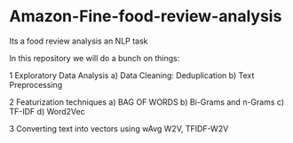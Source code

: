 # Amazon-Fine-food-review-analysis
Its a food review analysis an NLP task

In this repository we will do a bunch on things:

1 Exploratory Data Analysis
  a) Data Cleaning: Deduplication
  b) Text Preprocessing

2 Featurization techniques
  a) BAG OF WORDS
  b) Bi-Grams and n-Grams
  c) TF-IDF
  d) Word2Vec
  
3 Converting text into vectors using wAvg W2V, TFIDF-W2V 
  
